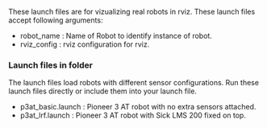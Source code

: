 These launch files are for vizualizing real robots in rviz.
These launch files accept following arguments:
- robot_name : Name of Robot to identify instance of robot.
- rviz_config : rviz configuration for rviz.

### Launch files in folder
The launch files load robots with different sensor configurations. Run these launch files directly or include them into your launch file.
- p3at_basic.launch : Pioneer 3 AT robot with no extra sensors attached.
- p3at_lrf.launch : Pioneer 3 AT robot with Sick LMS 200 fixed on top.